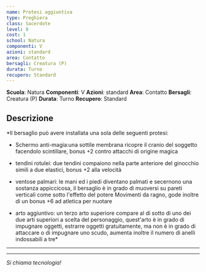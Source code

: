 ```yaml
---
name: Protesi aggiuntiva
type: Preghiera
class: Sacerdote
level: 8
cost: 1
school: Natura
componenti: V
azioni: standard
area: Contatto
bersagli: Creatura (P)
durata: Turno
recupero: Standard
---
```

**Scuola**: Natura
**Componenti**: V
**Azioni**: standard
**Area**: Contatto
**Bersagli**: Creatura (P)
**Durata**: Turno
**Recupero**: Standard

**Descrizione**
-

*Il bersaglio può avere installata una sola delle seguenti protesi:

- Schermo anti-magia:una sottile membrana ricopre il cranio del soggetto facendolo scintillare, bonus +2 contro attacchi di origine magica

- tendini rotulei: due tendini compaiono nella parte anteriore del ginocchio simili a due elastici, bonus +2 alla velocità

- ventose palmari: le mani ed i piedi diventano palmati e secernono una sostanza appiccicosa, il bersaglio è in grado di muoversi su pareti verticali come sotto l'effetto del potere Movimenti da ragno, gode inoltre di un bonus +6 ad atletica per nuotare

- arto aggiuntivo: un terzo arto superiore compare al di sotto di uno dei due arti superiori a scelta del personaggio, quest'arto è in grado di impugnare oggetti, estrarre oggetti gratuitamente, ma non è in grado di attaccare o di impugnare uno scudo, aumenta inoltre il numero di anelli indossabili a tre*

---

---

*Si chiama tecnologia!*